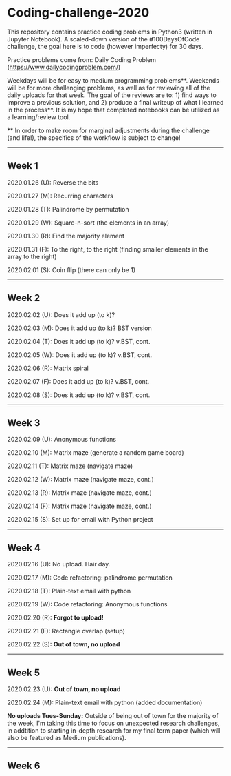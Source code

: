 # Coding-challenge-2020
This repository contains practice coding problems in Python3 (written in Jupyter Notebook). A scaled-down version of the #100DaysOfCode challenge, the goal here is to code (however imperfecty) for 30 days. 

Practice problems come from: Daily Coding Problem (https://www.dailycodingproblem.com/)  

Weekdays will be for easy to medium programming problems**.
Weekends will be for more challenging problems, as well as for reviewing all of the daily uploads for that week. The goal of the reviews are to: 1) find ways to improve a previous solution, and 2) produce a final writeup of what I learned in the process**. It is my hope that completed notebooks can be utilized as a learning/review tool. 

** In order to make room for marginal adjustments during the challenge (and life!), the specifics of the workflow is subject to change! 

------
Week 1
------
2020.01.26 (U): Reverse the bits 

2020.01.27 (M): Recurring characters

2020.01.28 (T): Palindrome by permutation

2020.01.29 (W): Square-n-sort (the elements in an array)

2020.01.30 (R): Find the majority element

2020.01.31 (F): To the right, to the right (finding smaller elements in the array to the right)

2020.02.01 (S): Coin flip (there can only be 1) 

------
Week 2
------
2020.02.02 (U): Does it add up (to k)?

2020.02.03 (M): Does it add up (to k)? BST version

2020.02.04 (T): Does it add up (to k)? v.BST, cont.

2020.02.05 (W): Does it add up (to k)? v.BST, cont.

2020.02.06 (R): Matrix spiral

2020.02.07 (F): Does it add up (to k)? v.BST, cont.

2020.02.08 (S): Does it add up (to k)? v.BST, cont.

------
Week 3
------
2020.02.09 (U): Anonymous functions

2020.02.10 (M): Matrix maze (generate a random game board) 

2020.02.11 (T): Matrix maze (navigate maze) 

2020.02.12 (W): Matrix maze (navigate maze, cont.) 

2020.02.13 (R): Matrix maze (navigate maze, cont.) 

2020.02.14 (F): Matrix maze (navigate maze, cont.) 

2020.02.15 (S): Set up for email with Python project

------
Week 4
------
2020.02.16 (U): No upload. Hair day. 

2020.02.17 (M): Code refactoring: palindrome permutation

2020.02.18 (T): Plain-text email with python 

2020.02.19 (W): Code refactoring: Anonymous functions

2020.02.20 (R): **Forgot to upload!** 

2020.02.21 (F): Rectangle overlap (setup) 

2020.02.22 (S): **Out of town, no upload**

------
Week 5
------

2020.02.23 (U): **Out of town, no upload**

2020.02.24 (M): Plain-text email with python (added documentation) 

**No uploads Tues-Sunday:** Outside of being out of town for the majority of the week, I'm taking this time to focus on unexpected research challenges, in addtition to starting in-depth research for my final term paper (which will also be featured as Medium publications). 

------
Week 6
------


